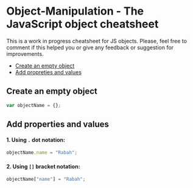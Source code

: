 # Object-Manipulation - The JavaScript object cheatsheet
This is a work in progress cheatsheet for JS objects. Please, feel free to comment if this helped you or give any feedback or suggestion for improvements.

- [Create an empty object](#create-an-empty-object)
- [Add propreties and values](#add-propreties-and-values)



## Create an empty object
```javascript
var objectName = {};
```
## Add properties and values
#### 1. Using `.` dot notation:
```javascript
objectName.name = "Rabah";
```
#### 2. Using `[]` bracket notation:
```javascript
objectName["name"] = "Rabah";
```
